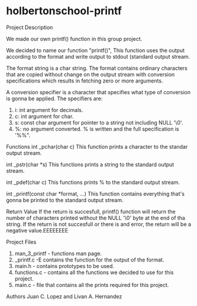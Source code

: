 # holbertonschool-printf

Project Description

We made our own printf() function in this group project.

We decided to name our function "printf()", This function uses the output according to the format and write output to stdout (standard output stream.

The format string is a char string. The format contains ordinary characters that are copied without change on the output stream with conversion specifications which results in fetching zero or more arguments.

A conversion specifier is a character that specifies what type of conversion is gonna be applied. The specifiers are:
1. i: int argument for decimals.
2. c: int argument for char.
3. s: const char argument for pointer to a string not including NULL '\0'.
4. %: no argument converted. % is written and the full specification is '%%".

Functions
int _pchar(char c)
This function prints a character to the standar output stream.

int _pstr(char *s)
This functions prints a string to the standard output stream.

int _pdef(char c)
This functions prints % to the standard output stream.

int _printf(const char *format, ...)
This function contains everything that's gonna be printed to the standard output stream.

Return Value
If the return is succesfull, printf() function will return the number of characters printed without the NULL '\0' byte at the end of tha string. If the return is not succesfull or there is and error, the return will be a negative value.EEEEEEEE

Project Files
1. man_3_printf - functions man page.
2. _printf.c -E contains the function for the output of the format.
3. main.h - contains prototypes to be used.
4. functions.c - contains all the functions we decided to use for this project.
5. main.c - file that contains all the prints required for this project.

Authors
Juan C. Lopez and Livan A. Hernandez
